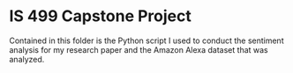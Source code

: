 # IS 499 Capstone Project
Contained in this folder is the Python script I used to conduct the sentiment analysis for my research paper and the Amazon Alexa dataset that was analyzed.
